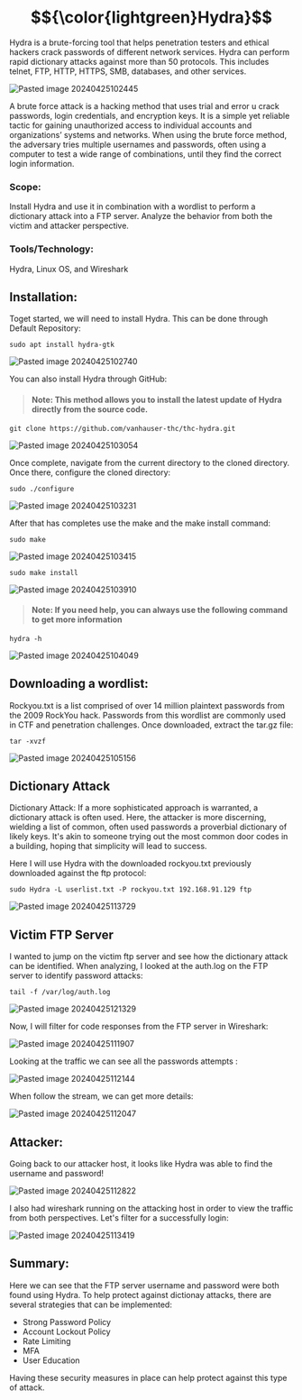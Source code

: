 # $${\color{lightgreen}Hydra}$$

Hydra is a brute-forcing tool that helps penetration testers and ethical hackers crack passwords of different network services. Hydra can perform rapid dictionary attacks against more than 50 protocols. This includes telnet, FTP, HTTP, HTTPS, SMB, databases, and other services.

![Pasted image 20240425102445](https://github.com/lm3nitro/Projects/assets/55665256/09f19037-82c2-4b5f-902f-7f006f8bac69)

A brute force attack is a hacking method that uses trial and error u crack passwords, login credentials, and encryption keys. It is a simple yet reliable tactic for gaining unauthorized access to individual accounts and organizations’ systems and networks. When using the brute force method, the adversary tries multiple usernames and passwords, often using a computer to test a wide range of combinations, until they find the correct login information. 

### Scope:

Install Hydra and use it in combination with a wordlist to perform a dictionary attack into a FTP server. Analyze the behavior from both the victim and attacker perspective. 

### Tools/Technology:

Hydra, Linux OS, and Wireshark

## Installation:

Toget started, we will need to install Hydra. This can be done through Default Repository:

```
sudo apt install hydra-gtk
```

![Pasted image 20240425102740](https://github.com/lm3nitro/Projects/assets/55665256/571afd57-9b44-46e3-a298-935b7d6aadd7)

You can also install Hydra through GitHub:

>#### Note: This method allows you to install the latest update of Hydra directly from the source code. 

```
git clone https://github.com/vanhauser-thc/thc-hydra.git
```

![Pasted image 20240425103054](https://github.com/lm3nitro/Projects/assets/55665256/f06aec44-a7fc-429d-881c-40e23fe5b9ed)

Once complete, navigate from the current directory to the cloned directory. Once there, configure the cloned directory:

```
sudo ./configure
```

![Pasted image 20240425103231](https://github.com/lm3nitro/Projects/assets/55665256/6c2e8e51-89e7-4436-ac12-343dd9f03df5)

After that has completes use the make and the make install command:

```
sudo make
```

![Pasted image 20240425103415](https://github.com/lm3nitro/Projects/assets/55665256/94581dab-8b5f-43b5-894a-b481004a8aa4)

```
sudo make install 
```

![Pasted image 20240425103910](https://github.com/lm3nitro/Projects/assets/55665256/0dd3d797-782f-403f-855d-328f475e3e5a)

>#### Note: If you need help, you can always use the following command to get more information
```
hydra -h
```

![Pasted image 20240425104049](https://github.com/lm3nitro/Projects/assets/55665256/47a11fda-374a-4f1a-a1f7-57d22745f3bc)

## Downloading a wordlist:

Rockyou.txt is a list comprised of over 14 million plaintext passwords from the 2009 RockYou hack. Passwords from this wordlist are commonly used in CTF and penetration challenges. Once downloaded, extract the tar.gz file:

```
tar -xvzf 
```

![Pasted image 20240425105156](https://github.com/lm3nitro/Projects/assets/55665256/cfe2b4bc-15b0-4cc6-be00-0c3ecdc2d1a3)

## Dictionary Attack

Dictionary Attack: If a more sophisticated approach is warranted, a dictionary attack is often used. Here, the attacker is more discerning, wielding a list of common, often used passwords a proverbial dictionary of likely keys. It's akin to someone trying out the most common door codes in a building, hoping that simplicity will lead to success.

Here I will use Hydra with the downloaded rockyou.txt previously downloaded against the ftp protocol:

```
sudo Hydra -L userlist.txt -P rockyou.txt 192.168.91.129 ftp
```
![Pasted image 20240425113729](https://github.com/lm3nitro/Projects/assets/55665256/6636406e-5606-41d9-b5e5-d258b0f132d3)


## Victim FTP Server

I wanted to jump on the victim ftp server and see how the dictionary attack can be identified. When analyzing, I looked at the auth.log on the FTP server to identify password attacks: 

```
tail -f /var/log/auth.log
```

![Pasted image 20240425121329](https://github.com/lm3nitro/Projects/assets/55665256/10115dbb-125a-4523-841f-aa71b27b11e1)

Now, I will filter for code responses from the FTP server in Wireshark:

![Pasted image 20240425111907](https://github.com/lm3nitro/Projects/assets/55665256/e352fe63-5655-437b-9a56-0e5a4ef7022f)

Looking at the traffic we can see all the passwords attempts :

![Pasted image 20240425112144](https://github.com/lm3nitro/Projects/assets/55665256/a5b493a4-6b91-4c69-94cc-28d9de3947e0)

When follow the stream, we can get more details:

![Pasted image 20240425112047](https://github.com/lm3nitro/Projects/assets/55665256/62fcfb08-c01a-4a9a-98d0-9234d0551f5e)


## Attacker:

Going back to our attacker host, it looks like Hydra was able to find the username and password! 

![Pasted image 20240425112822](https://github.com/lm3nitro/Projects/assets/55665256/16e25ebe-5915-40e8-a028-c644dffe7635)

I also had wireshark running on the attacking host in order to view the traffic from both perspectives. Let's filter for a successfully login:  

![Pasted image 20240425113419](https://github.com/lm3nitro/Projects/assets/55665256/bf46f1b2-0ac2-4ba7-b542-7193b5d49db8)

## Summary:

Here we can see that the FTP server username and password were both found using Hydra. To help protect against dictionay attacks, there are several strategies that can be implemented:

+ Strong Password Policy
+ Account Lockout Policy
+ Rate Limiting
+ MFA
+ User Education

Having these security measures in place can help protect against this type of attack. 

